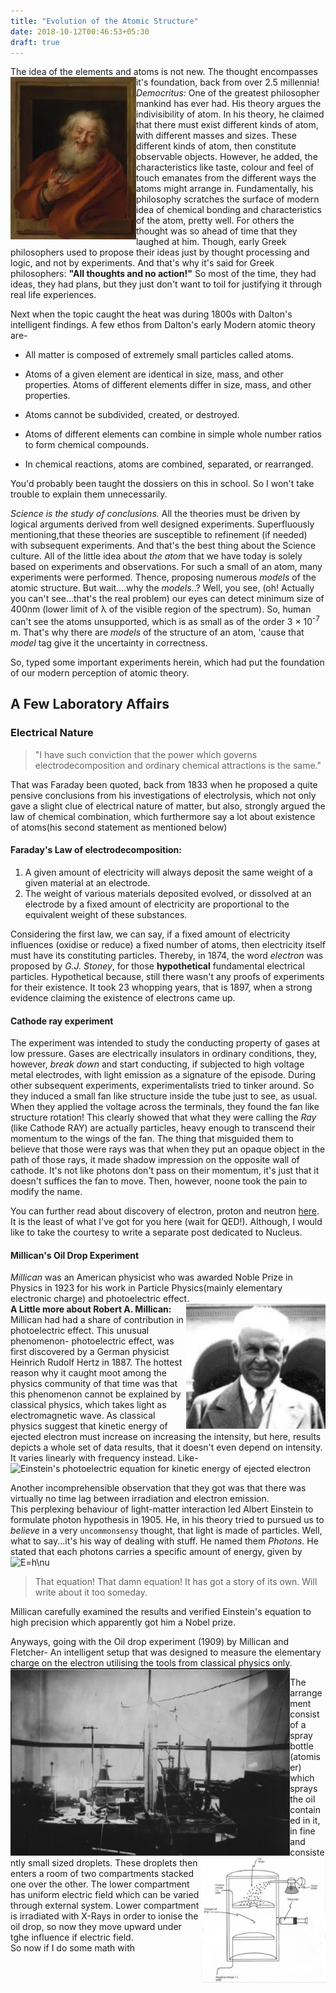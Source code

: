 ```yaml
---
title: "Evolution of the Atomic Structure"
date: 2018-10-12T00:46:53+05:30
draft: true
---
```


The idea of the elements and atoms is not new. The thought encompasses it's foundation, back from over 2.5 millennia! <Img src="https://raw.githubusercontent.com/evi1haxor/e1ixir/master/static/Screenshot_2018-10-12-23-58-57-142_com.android.chrome.png" align = "left" height= 260px /> _Democritus:_ One of the greatest philosopher mankind has ever had. His theory argues the indivisibility of atom. In his theory, he claimed that there must exist different kinds of atom, with different masses and sizes. These different kinds of atom, then constitute observable objects. However, he added, the characteristics like taste, colour and feel of touch emanates from the different ways the atoms might arrange in. Fundamentally, his philosophy scratches the surface of modern idea of chemical bonding and characteristics of the atom, pretty well.
For others the thought was so ahead of time that they laughed at him. Though, early Greek philosophers used to propose their ideas just by thought processing and logic, and not by experiments. And that's why it's said for Greek philosophers: __"All thoughts and no action!"__ So most of the time, they had ideas, they had plans, but they just don't want to toil for justifying it through real life experiences.

Next when the topic caught the heat was during 1800s with Dalton's intelligent findings. A few ethos from Dalton's early Modern atomic theory are-
‌
* All matter is composed of extremely small particles called atoms.

* Atoms of a given element are identical in size, mass, and other properties. Atoms of different elements differ in size, mass, and other properties.

* Atoms cannot be subdivided, created, or destroyed.

* Atoms of different elements can combine in simple whole number ratios to form chemical compounds.

* In chemical reactions, atoms are combined, separated, or rearranged.

You'd probably been taught the dossiers on this in school. So I won't take trouble to explain them unnecessarily.

_Science is the study of conclusions._ All the theories must be driven by logical arguments derived from well designed experiments. Superfluously mentioning,that these theories are susceptible to refinement (if needed) with subsequent experiments. And that's the best thing about the Science culture. All of the little idea about _the atom_ that we have today is solely based on experiments and observations.
 For such a small of an atom, many experiments were performed. Thence, proposing numerous _models_ of the atomic structure. But wait....why the _models_..? Well, you see, (oh! Actually you can't see...that's the real problem) our eyes can detect minimum size of 400nm (lower limit of λ of the visible region of the spectrum). So, human can't see the atoms unsupported, which is as small as of the order 3 × 10<sup>-7</sup> m. That's why there are _models_ of the structure of an atom, 'cause that _model_ tag give it the uncertainty in correctness.

 So, typed some important experiments herein, which had put the foundation of our modern perception of atomic theory.

## A Few Laboratory Affairs

### Electrical Nature

> "I have such conviction that the power which governs electrodecomposition and ordinary chemical attractions is the same."

That was Faraday been quoted, back from 1833 when he proposed a quite pensive conclusions from his investigations of electrolysis, which not only gave a slight clue of electrical nature of matter, but also, strongly argued the law of chemical combination, which furthermore say a lot about existence of atoms(his second statement as mentioned below)

#### Faraday's Law of electrodecomposition:

1. A given amount of electricity will always deposit the same weight of a given material at an electrode.
2. The weight of various materials deposited evolved, or dissolved at an electrode by a fixed amount of electricity are proportional to the equivalent weight of these substances.

Considering the first law, we can say, if a fixed amount of electricity influences (oxidise or reduce) a fixed number of atoms, then electricity itself must have its constituting particles. Thereby, in 1874, the word _electron_ was proposed by *G.J. Stoney*, for those **hypothetical** fundamental electrical particles. Hypothetical because, still there wasn't any proofs of experiments for their existence. It took 23 whopping years, that is 1897, when a strong evidence claiming the existence of electrons came up.

#### Cathode ray experiment

The experiment was intended to study the conducting property of gases at low pressure. Gases are electrically insulators in ordinary conditions, they, however, _break down_ and start conducting, if subjected to high voltage metal electrodes, with light emission as a signature of the episode. During other subsequent experiments, experimentalists tried to tinker around. So they induced a small fan like structure inside the tube just to see, as usual. When they applied the voltage across the terminals, they found the fan like structure rotation! This clearly showed that what they were calling the _Ray_ (like Cathode RAY) are actually particles, heavy enough to transcend their momentum to the wings of the fan. The thing that misguided them to believe that those were rays was that when they put an opaque object in the path of those rays, it made shadow impression  on the opposite wall of cathode. It's not like photons don't pass on their momentum, it's just that it doesn't suffices the fan to move. Then, however, noone took the pain to modify the name.

You can further read about discovery of electron, proton and neutron [here](https://en.m.wikipedia.org/wiki/Subatomic_particle). It is the least of what I've got for you here (wait for QED!). Although, I would like to take the courtesy to write a separate post dedicated to Nucleus.


#### Millican's Oil Drop Experiment

_Millican_ was an American physicist who was awarded Noble Prize in Physics in 1923 for his work in Particle Physics(mainly elementary electronic charge) and photoelectric effect.<br>
<Img src = "https://raw.githubusercontent.com/evi1haxor/e1ixir/master/static/IMG_20180928_012116.jpg" align= "right" height=200px/>
**A Little more about Robert A. Millican:** Millican had had a share of contribution in photoelectric effect. This unusual phenomenon- photoelectric effect, was first discovered by a German physicist Heinrich Rudolf Hertz in 1887. The hottest reason why it caught moot among the physics community of that time was that this phenomenon cannot be explained by classical physics, which takes light as electromagnetic wave. As classical physics suggest that kinetic energy of ejected electron must increase on increasing the intensity, but here, results depicts a whole set of data results, that it doesn't even depend on intensity. It varies linearly with frequency instead. Like-
![Einstein's photoelectric equation for kinetic energy of ejected electron](http://mathurl.com/yb6l94f9.png)<br>

 Another incomprehensible observation that they got was that there was virtually no time lag between irradiation and electron emission.<br>
This perplexing behaviour of light-matter interaction led Albert Einstein to formulate photon hypothesis in 1905. He, in his theory tried to pursued us to _believe_ in a very `uncommonsensy` thought, that light is made of particles. Well, what to say...it's his way of dealing with stuff. He named them _Photons_. He stated that each photons carries a specific amount of energy, given by ![E=h\nu](http://mathurl.com/celhkrc.png) <br>
> That equation! That damn equation! It has got a story of its own. Will write about it too someday.<br>

Millican carefully examined the results and verified Einstein's equation to high precision which apparently got him a Nobel prize.

Anyways, going with the Oil drop experiment (1909) by Millican and Fletcher- An intelligent setup that was designed to measure the elementary charge on the electron utilising the tools from classical physics only. <IMG src="https://raw.githubusercontent.com/evi1haxor/e1ixir/master/static/Screenshot_2018-09-28-00-36-00-310_com.android.chrome.png" align="left" height=300px/>

The arrangement consist of a spray bottle (atomiser) which sprays the oil contained in it, in fine and consistently small sized droplets.
<IMG src="https://raw.githubusercontent.com/evi1haxor/e1ixir/c1b6c952370b12b646e151bb516a4fac828ca716/static/IMG_20180928_012042.jpg" align="right" height=200px /> These droplets then enters a room of two compartments stacked one over the other. The lower compartment has uniform electric field which can be varied through external system. Lower compartment is irradiated with X-Rays in order to ionise the oil drop, so now they move upward under tghe influence if electric field.
<br>
So now if I do some math with <br>
